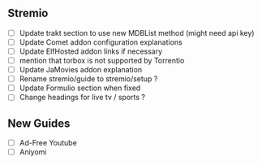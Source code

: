 ## Stremio

- [ ] Update trakt section to use new MDBList method (might need api key) 
- [ ] Update Comet addon configuration explanations
- [ ] Update ElfHosted addon links if necessary
- [ ] mention that torbox is not supported by Torrentio
- [ ] Update JaMovies addon explanation 
- [ ] Rename stremio/guide to stremio/setup ?
- [ ] Update Formulio section when fixed 
- [ ] Change headings for live tv / sports ? 

## New Guides 

- [ ] Ad-Free Youtube
- [ ] Aniyomi 
